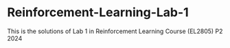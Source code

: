 # Reinforcement-Learning-Lab-1
This is the solutions of Lab 1 in Reinforcement Learning Course (EL2805) P2 2024
